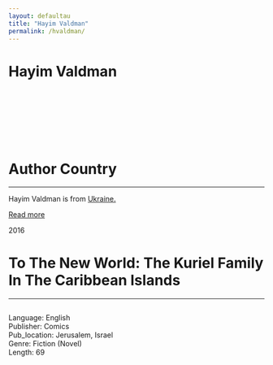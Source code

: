 ```yaml
---
layout: defaultau
title: "Hayim Valdman"
permalink: /hvaldman/
---
```

<!-- partial:index.partial.html -->
<div class="content">
     <h1>Hayim Valdman</h1>
    <div class="quote">
        <div><img src="" class="logo"></div>
    </div>
    <div class="timeline">
        <div style="padding-bottom:100px;"></div>
        <div class="block">
             <div class="date right"><p class="right"></p></div>
            <div class="dot"></div>
            <div class="left first">
            <div class="author_country">
                <h1>Author Country</h1><hr>
          <div class="aclocation">  <p>Hayim Valdman is from <a href="{{ site.baseurl }}/62">Ukraine.</a></p></div>
              <div class="acreadmore">  <a href="" target="_blank">Read more</a></div>
            </div>
            </div>
        <div class="block">
            <div class="date left"><p class="left">2016</p></div>
            <div class="dot"></div>
            <div class="right">
                <h1>To The New World: The Kuriel Family In The Caribbean Islands</h1><hr>
                <p><img src=""></p>
                <p>
	    Language: English<br/>
                Publisher: Comics<br/>
                Pub_location: Jerusalem, Israel<br/>
                Genre: Fiction (Novel)<br/>
                Length: 69<br/>                   </p>
            </div>
        </div>
  <!-- partial -->
<script src='https://cdnjs.cloudflare.com/ajax/libs/jquery/3.1.1/jquery.min.js'></script><script  src="{{ site.baseurl }}/assets/js/authorscript.js"></script>